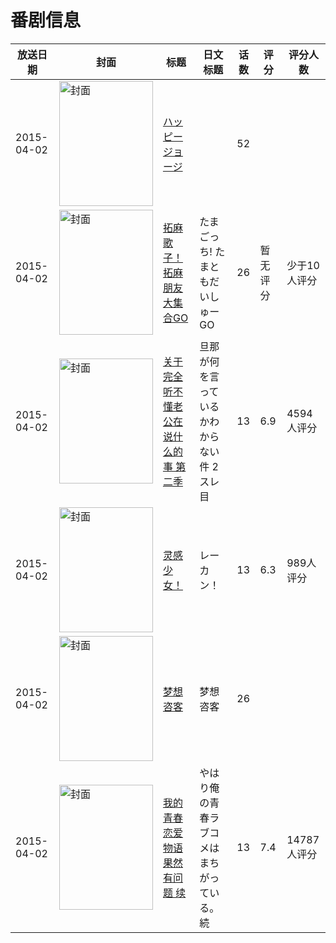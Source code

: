 # 番剧信息

|放送日期|封面|标题|日文标题|话数|评分|评分人数|
|---|---|---|---|---|---|---|
|2015-04-02|<img src="https://lain.bgm.tv/pic/cover/c/63/aa/208346_Ea01z.jpg" alt="封面" style="width:150px;height:200px;object-fit:cover;">|[ハッピージョージ](https://bangumi.tv/subject/208346)||52|||
|2015-04-02|<img src="https://lain.bgm.tv/pic/cover/c/ff/8e/130181_rhHsc.jpg" alt="封面" style="width:150px;height:200px;object-fit:cover;">|[拓麻歌子！拓麻朋友大集合GO](https://bangumi.tv/subject/130181)|たまごっち! たまともだいしゅーGO|26|暂无评分|少于10人评分|
|2015-04-02|<img src="https://lain.bgm.tv/pic/cover/c/79/07/121108_SY1Zk.jpg" alt="封面" style="width:150px;height:200px;object-fit:cover;">|[关于完全听不懂老公在说什么的事 第二季](https://bangumi.tv/subject/121108)|旦那が何を言っているかわからない件 2スレ目|13|6.9|4594人评分|
|2015-04-02|<img src="https://lain.bgm.tv/pic/cover/c/6d/fc/110568_3qX23.jpg" alt="封面" style="width:150px;height:200px;object-fit:cover;">|[灵感少女！](https://bangumi.tv/subject/110568)|レーカン！|13|6.3|989人评分|
|2015-04-02|<img src="https://lain.bgm.tv/pic/cover/c/9a/26/170900_4u45d.jpg" alt="封面" style="width:150px;height:200px;object-fit:cover;">|[梦想咨客](https://bangumi.tv/subject/170900)|梦想咨客|26|||
|2015-04-02|<img src="https://lain.bgm.tv/pic/cover/c/1e/ef/102134_luzUc.jpg" alt="封面" style="width:150px;height:200px;object-fit:cover;">|[我的青春恋爱物语果然有问题 续](https://bangumi.tv/subject/102134)|やはり俺の青春ラブコメはまちがっている。続|13|7.4|14787人评分|
